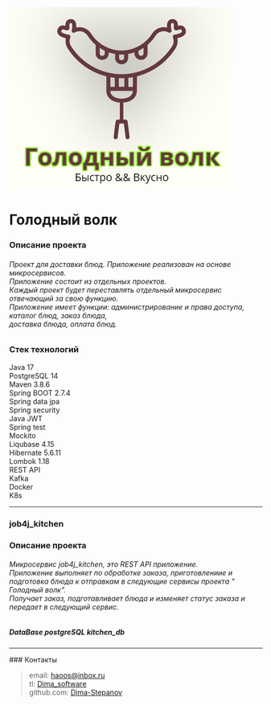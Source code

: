 ![logo_hungry_wolf.png](src%2Fmain%2Fresources%2Fstatic%2Fimg%2Flogo%2Flogo_hungry_wolf.png)

# Голодный волк

<h3>Описание проекта</h3>
<h6>
Проект для доставки блюд. Приложение реализован на основе микросервисов. <br>
Приложение состоит из отдельных проектов. <br>
Каждый проект будет переставлять отдельный микросервис отвечающий за свою функцию. <br>
Приложение имеет функции: администрирование и права доступа, каталог блюд, заказ блюда, <br>
доставка блюда, оплата блюд. <br>
</h6>

<h3>Стек технологий </h3>
Java 17 <br>
PostgreSQL 14 <br>
Maven 3.8.6 <br>
Spring BOOT 2.7.4 <br>
Spring data jpa <br>
Spring security <br>
Java JWT  <br>
Spring test <br>
Mockito <br>
Liqubase 4.15 <br>
Hibernate 5.6.11 <br>
Lombok 1.18 <br>
REST API <br>
Kafka <br>
Docker <br>
K8s <br>
<hr>

### job4j_kitchen

<h3>Описание проекта</h3>
<h6>
Микросервис job4j_kitchen, это REST API приложение. <br>
Приложение выполняет по обработке заказа, приготовлениие и подготовка блюда к отправкам в следующие сервисы проекта "
Голодный волк". <br>
Получает заказ, подготавливает блюда и изменяет статус заказа и передает в следующий сервис. <br>
</h6>

<h5>DataBase postgreSQL kitchen_db</h5>







<hr>
### Контакты

> email: [haoos@inbox.ru](mailto:haoos@inbox.ru) <br>
> tl: [Dima_software](https://t.me/Dima_software) <br>
> github.com: [Dima-Stepanov](https://github.com/Dima-Stepanov)
